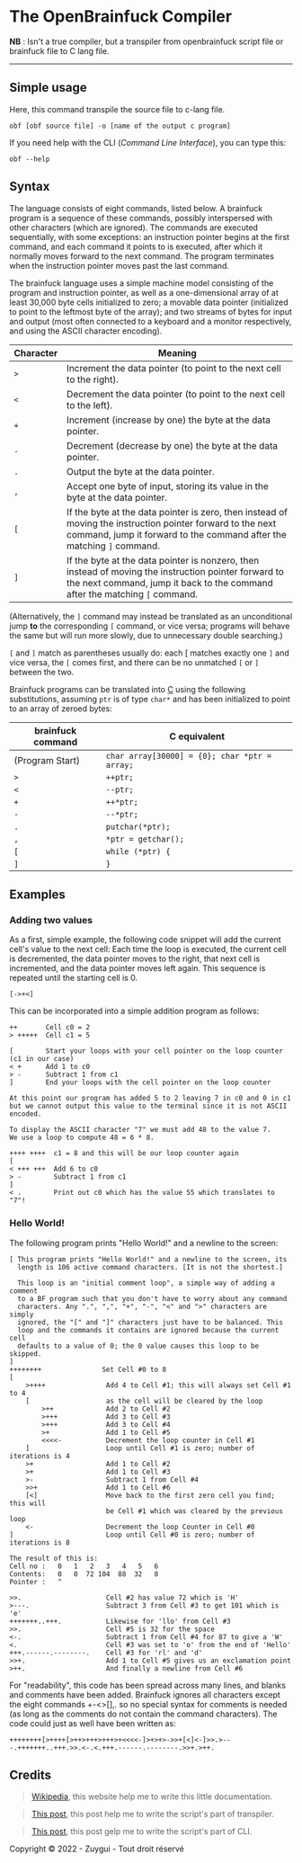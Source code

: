 # The OpenBrainfuck Compiler

**NB** : Isn't a true compiler, but a transpiler from openbrainfuck script file or brainfuck file to C lang file.

---

## Simple usage

Here, this command transpile the source file to c-lang file.
```
obf [obf source file] -o [name of the output c program]
```

If you need help with the CLI (*Command Line Interface*), you can type this:
```
obf --help
```

## Syntax

The language consists of eight commands, listed below. A brainfuck program is a sequence of these commands, possibly interspersed with other characters (which are ignored). The commands are executed sequentially, with some exceptions: an instruction pointer begins at the first command, and each command it points to is executed, after which it normally moves forward to the next command. The program terminates when the instruction pointer moves past the last command.

The brainfuck language uses a simple machine model consisting of the program and instruction pointer, as well as a one-dimensional array of at least 30,000 byte cells initialized to zero; a movable data pointer (initialized to point to the leftmost byte of the array); and two streams of bytes for input and output (most often connected to a keyboard and a monitor respectively, and using the ASCII character encoding).

Character |	Meaning
---       | ---
`>`	      | Increment the data pointer (to point to the next cell to the right).
`<`       |	Decrement the data pointer (to point to the next cell to the left).
`+`       | Increment (increase by one) the byte at the data pointer.
`-`       |	Decrement (decrease by one) the byte at the data pointer.
`.`       |	Output the byte at the data pointer.
`,`       |	Accept one byte of input, storing its value in the byte at the data pointer.
`[`       |	If the byte at the data pointer is zero, then instead of moving the instruction pointer forward to the next command, jump it forward to the command after the matching `]` command.
`]`       |	If the byte at the data pointer is nonzero, then instead of moving the instruction pointer forward to the next command, jump it back to the command after the matching `[` command.

(Alternatively, the `]` command may instead be translated as an unconditional jump **to** the corresponding `[` command, or vice versa; programs will behave the same but will run more slowly, due to unnecessary double searching.)

`[` and `]` match as parentheses usually do: each [ matches exactly one `]` and vice versa, the `[` comes first, and there can be no unmatched `[` or `]` between the two.

Brainfuck programs can be translated into [C](https://en.wikipedia.org/wiki/C_(programming_language)) using the following substitutions, assuming `ptr` is of type `char*` and has been initialized to point to an array of zeroed bytes:

brainfuck command	| C equivalent
---               | ---
(Program Start)	  | `char array[30000] = {0}; char *ptr = array;`
`>`               |	`++ptr;`
`<`	              | `--ptr;`
`+`               | `++*ptr;`
`-`               |	`--*ptr;`
`.`               |	`putchar(*ptr);`
`,`               |	`*ptr = getchar();`
`[`               |	`while (*ptr) {`
`]`               |	`}`

## Examples
### Adding two values
As a first, simple example, the following code snippet will add the current cell's value to the next cell: Each time the loop is executed, the current cell is decremented, the data pointer moves to the right, that next cell is incremented, and the data pointer moves left again. This sequence is repeated until the starting cell is 0.

```brainfuck
[->+<]
```
This can be incorporated into a simple addition program as follows:
```brainfuck
++       Cell c0 = 2
> +++++  Cell c1 = 5

[        Start your loops with your cell pointer on the loop counter (c1 in our case)
< +      Add 1 to c0
> -      Subtract 1 from c1
]        End your loops with the cell pointer on the loop counter

At this point our program has added 5 to 2 leaving 7 in c0 and 0 in c1
but we cannot output this value to the terminal since it is not ASCII encoded.

To display the ASCII character "7" we must add 48 to the value 7.
We use a loop to compute 48 = 6 * 8.

++++ ++++  c1 = 8 and this will be our loop counter again
[
< +++ +++  Add 6 to c0
> -        Subtract 1 from c1
]
< .        Print out c0 which has the value 55 which translates to "7"!
```
### Hello World!
The following program prints "Hello World!" and a newline to the screen:

```brainfuck
[ This program prints "Hello World!" and a newline to the screen, its
  length is 106 active command characters. [It is not the shortest.]

  This loop is an "initial comment loop", a simple way of adding a comment
  to a BF program such that you don't have to worry about any command
  characters. Any ".", ",", "+", "-", "<" and ">" characters are simply
  ignored, the "[" and "]" characters just have to be balanced. This
  loop and the commands it contains are ignored because the current cell
  defaults to a value of 0; the 0 value causes this loop to be skipped.
]
++++++++               Set Cell #0 to 8
[
    >++++               Add 4 to Cell #1; this will always set Cell #1 to 4
    [                   as the cell will be cleared by the loop
        >++             Add 2 to Cell #2
        >+++            Add 3 to Cell #3
        >+++            Add 3 to Cell #4
        >+              Add 1 to Cell #5
        <<<<-           Decrement the loop counter in Cell #1
    ]                   Loop until Cell #1 is zero; number of iterations is 4
    >+                  Add 1 to Cell #2
    >+                  Add 1 to Cell #3
    >-                  Subtract 1 from Cell #4
    >>+                 Add 1 to Cell #6
    [<]                 Move back to the first zero cell you find; this will
                        be Cell #1 which was cleared by the previous loop
    <-                  Decrement the loop Counter in Cell #0
]                       Loop until Cell #0 is zero; number of iterations is 8

The result of this is:
Cell no :   0   1   2   3   4   5   6
Contents:   0   0  72 104  88  32   8
Pointer :   ^

>>.                     Cell #2 has value 72 which is 'H'
>---.                   Subtract 3 from Cell #3 to get 101 which is 'e'
+++++++..+++.           Likewise for 'llo' from Cell #3
>>.                     Cell #5 is 32 for the space
<-.                     Subtract 1 from Cell #4 for 87 to give a 'W'
<.                      Cell #3 was set to 'o' from the end of 'Hello'
+++.------.--------.    Cell #3 for 'rl' and 'd'
>>+.                    Add 1 to Cell #5 gives us an exclamation point
>++.                    And finally a newline from Cell #6
```
For "readability", this code has been spread across many lines, and blanks and comments have been added. Brainfuck ignores all characters except the eight commands +-<>[],. so no special syntax for comments is needed (as long as the comments do not contain the command characters). The code could just as well have been written as:
```brainfuck
++++++++[>++++[>++>+++>+++>+<<<<-]>+>+>->>+[<]<-]>>.>---.+++++++..+++.>>.<-.<.+++.------.--------.>>+.>++.
```
## Credits
 
> [Wikipedia](https://en.wikipedia.org/wiki/Brainfuck), this website help me to write this little documentation.

> [This post](https://medium.com/@thelukaswils/making-a-brainf-ck-to-c-compiler-in-rust-10f0c01a282d), this post help me to write the script's part of transpiler.

> [This post](https://benkonz.github.io/building-a-brainfuck-compiler-with-rust-and-llvm/), this post gelp me to write the script's part of CLI.

Copyright © 2022 - Zuygui - Tout droit réservé
